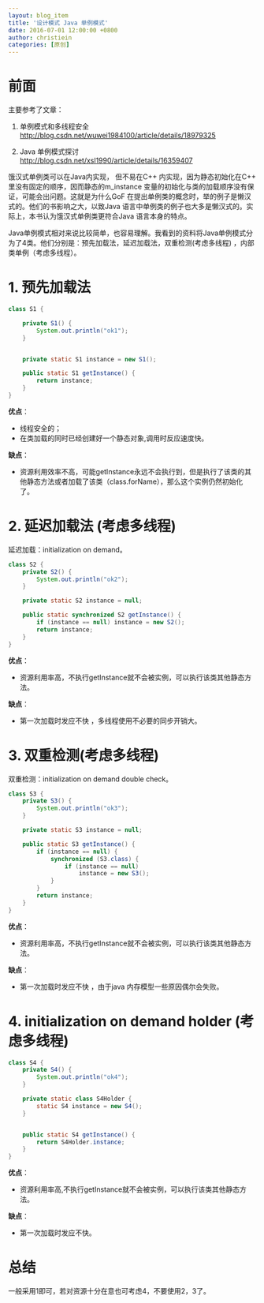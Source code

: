 ```yaml
---
layout: blog_item
title: '设计模式 Java 单例模式'
date: 2016-07-01 12:00:00 +0800
author: christiein
categories: [原创]
---
```


# 前面

主要参考了文章：

1. 单例模式和多线程安全  
<http://blog.csdn.net/wuwei1984100/article/details/18979325>

2. Java 单例模式探讨  
<http://blog.csdn.net/xsl1990/article/details/16359407>

饿汉式单例类可以在Java内实现， 但不易在C++ 内实现，因为静态初始化在C++ 里没有固定的顺序，因而静态的m_instance 变量的初始化与类的加载顺序没有保证，可能会出问题。这就是为什么GoF 在提出单例类的概念时，举的例子是懒汉式的。他们的书影响之大，以致Java 语言中单例类的例子也大多是懒汉式的。实际上，本书认为饿汉式单例类更符合Java 语言本身的特点。

Java单例模式相对来说比较简单，也容易理解。我看到的资料将Java单例模式分为了4类。他们分别是：预先加载法，延迟加载法，双重检测(考虑多线程) ，内部类单例（考虑多线程）。

# 1. 预先加载法

```java
class S1 {

    private S1() {  
        System.out.println("ok1");  
    }  


    private static S1 instance = new S1();  

    public static S1 getInstance() {  
        return instance;  
    }  
}
```

**优点**：

* 线程安全的；
* 在类加载的同时已经创建好一个静态对象,调用时反应速度快。

**缺点**：

* 资源利用效率不高，可能getInstance永远不会执行到，但是执行了该类的其他静态方法或者加载了该类（class.forName），那么这个实例仍然初始化了。

# 2. 延迟加载法 (考虑多线程)

延迟加载：initialization on demand。

```java
class S2 {  
    private S2() {  
        System.out.println("ok2");  
    }  

    private static S2 instance = null;  

    public static synchronized S2 getInstance() {  
        if (instance == null) instance = new S2();  
        return instance;  
    }  
}
```

**优点**：

* 资源利用率高，不执行getInstance就不会被实例，可以执行该类其他静态方法。

**缺点**：

* 第一次加载时发应不快 ，多线程使用不必要的同步开销大。

# 3. 双重检测(考虑多线程)

双重检测：initialization on demand double check。

```java
class S3 {
    private S3() {
        System.out.println("ok3");
    }

    private static S3 instance = null;

    public static S3 getInstance() {
        if (instance == null) {
            synchronized (S3.class) {
                if (instance == null)
                    instance = new S3();
            }
        }
        return instance;
    }
}
```

**优点**：

* 资源利用率高，不执行getInstance就不会被实例，可以执行该类其他静态方法。

**缺点**：

* 第一次加载时发应不快 ，由于java 内存模型一些原因偶尔会失败。

# 4. initialization on demand holder (考虑多线程)

```java
class S4 {
    private S4() {
        System.out.println("ok4");
    }

    private static class S4Holder {
        static S4 instance = new S4();
    }


    public static S4 getInstance() {
        return S4Holder.instance;
    }
}
```

**优点**：

* 资源利用率高,不执行getInstance就不会被实例，可以执行该类其他静态方法。

**缺点**：

* 第一次加载时发应不快。

# 总结

一般采用1即可，若对资源十分在意也可考虑4，不要使用2，3了。